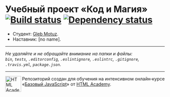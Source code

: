 # Учебный проект «Код и Магия» [![Build status][travis-image]][travis-url] [![Dependency status][dependency-image]][dependency-url]

* Студент: [Gleb Motuz](https://up.htmlacademy.ru/javascript/8/user/184288).
* Наставник: [no name].

---

_Не удаляйте и не обращайте внимание на папки и файлы:_<br>
_`bin`, `tests`, `.editorconfig`, `.eslintignore`, `.eslintrc`, `.gitignore`, `.travis.yml`, `package.json`._

---

<a href="https://htmlacademy.ru/intensive/javascript"><img align="left" width="50" height="50" title="HTML Academy" src="https://up.htmlacademy.ru/static/img/intensive/javascript/logo-for-github.svg"></a>

Репозиторий создан для обучения на интенсивном онлайн‑курсе «[Базовый JavaScript](https://htmlacademy.ru/intensive/javascript)» от [HTML Academy](https://htmlacademy.ru).

[travis-image]: https://travis-ci.org/htmlacademy-javascript/184288-code-and-magick.svg?branch=master
[travis-url]: https://travis-ci.org/htmlacademy-javascript/184288-code-and-magick
[dependency-image]: https://david-dm.org/htmlacademy-javascript/184288-code-and-magick.svg?style=flat-square
[dependency-url]: https://david-dm.org/htmlacademy-javascript/184288-code-and-magick
